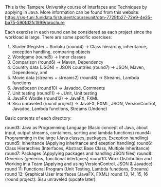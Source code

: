 This is the Tampere University course of Interfaces and Techniques by applying in Java. More information can be found from this website: https://sis-tuni.funidata.fi/student/courseunit/otm-7729fb27-72e9-4e35-ba75-590fd2fc1999/brochure

Each exercise in each round can be considered as each project since the workload is large. There are some specific exercises:
01. StudentRegister + Sodoku (round4) -> Class hierarchy, inheritance, exception handling, comparing objects
02. Wordgame (round5) -> Inner classes
03. Comparison (round6) -> Maven, Dependency
04. Country data (JSON) + JSON countries (round7) -> JSON, Maven, Dependency, xml
05. Movie data (streams + streams2) (round8) -> Streams, Lambda functions
06. Javadocson (round10) -> Javadoc, Comments
07. Unit testing (round11) -> JUnit, Unit testing
08. JavaFX Wordle (round12) -> JavaFX, FXML
09. Sisu unraveled (round project) -> JavaFX, FXML, JSON, VersionControl, Javadoc, Lambda functions, Streams (Undone)

Basic contents of each directory:

round3: Java as Programming Language (Basic concept of Java, about input, output streams, containers, sorting and lambda functions)
round4: Programming in the large  (Java classes, packages, Exception handling)
round5: Inheritance (Applying inheritance and exeption handling)
round6: Class Hierarchies (Interfaces, Abstract Base Class, Multiple Inheritance)
round7: Packages (Appylying packages and handling JSON files)
round8: Generics (generics, functional interfaces)
round10: Work Distribution and Working in a Team (Applying and using VersionControl, JSON & Javadoc)
round 11: Functional Program (Unit Testing, Lambda functions, Streams)
round 12: Graphical User Interfaces (JavaFX, FXML)
round 13, 14, 15, 16 (round project): Sisu unraveled (update later)
